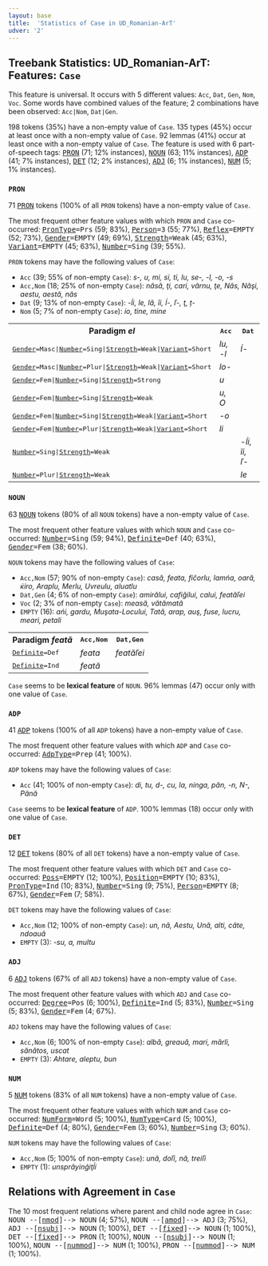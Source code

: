 ```yaml
---
layout: base
title:  'Statistics of Case in UD_Romanian-ArT'
udver: '2'
---
```


## Treebank Statistics: UD_Romanian-ArT: Features: `Case`

This feature is universal.
It occurs with 5 different values: `Acc`, `Dat`, `Gen`, `Nom`, `Voc`.
Some words have combined values of the feature; 2 combinations have been observed: `Acc|Nom`, `Dat|Gen`.

198 tokens (35%) have a non-empty value of `Case`.
135 types (45%) occur at least once with a non-empty value of `Case`.
92 lemmas (41%) occur at least once with a non-empty value of `Case`.
The feature is used with 6 part-of-speech tags: <tt><a href="ro_art-pos-PRON.html">PRON</a></tt> (71; 12% instances), <tt><a href="ro_art-pos-NOUN.html">NOUN</a></tt> (63; 11% instances), <tt><a href="ro_art-pos-ADP.html">ADP</a></tt> (41; 7% instances), <tt><a href="ro_art-pos-DET.html">DET</a></tt> (12; 2% instances), <tt><a href="ro_art-pos-ADJ.html">ADJ</a></tt> (6; 1% instances), <tt><a href="ro_art-pos-NUM.html">NUM</a></tt> (5; 1% instances).

### `PRON`

71 <tt><a href="ro_art-pos-PRON.html">PRON</a></tt> tokens (100% of all `PRON` tokens) have a non-empty value of `Case`.

The most frequent other feature values with which `PRON` and `Case` co-occurred: <tt><a href="ro_art-feat-PronType.html">PronType</a></tt><tt>=Prs</tt> (59; 83%), <tt><a href="ro_art-feat-Person.html">Person</a></tt><tt>=3</tt> (55; 77%), <tt><a href="ro_art-feat-Reflex.html">Reflex</a></tt><tt>=EMPTY</tt> (52; 73%), <tt><a href="ro_art-feat-Gender.html">Gender</a></tt><tt>=EMPTY</tt> (49; 69%), <tt><a href="ro_art-feat-Strength.html">Strength</a></tt><tt>=Weak</tt> (45; 63%), <tt><a href="ro_art-feat-Variant.html">Variant</a></tt><tt>=EMPTY</tt> (45; 63%), <tt><a href="ro_art-feat-Number.html">Number</a></tt><tt>=Sing</tt> (39; 55%).

`PRON` tokens may have the following values of `Case`:

* `Acc` (39; 55% of non-empty `Case`): <em>s-, u, mi, si, ti, lu, se-, -l, -o, -s</em>
* `Acc,Nom` (18; 25% of non-empty `Case`): <em>nâsă, ţi, cari, vârnu, ţe, Nâs, Nâşi, aestu, aestă, năs</em>
* `Dat` (9; 13% of non-empty `Case`): <em>-ĺi, le, lă, îi, ĺ-, ľ-, ţ, ț-</em>
* `Nom` (5; 7% of non-empty `Case`): <em>io, tine, mine</em>

<table>
  <tr><th>Paradigm <i>el</i></th><th><tt>Acc</tt></th><th><tt>Dat</tt></th></tr>
  <tr><td><tt><tt><a href="ro_art-feat-Gender.html">Gender</a></tt><tt>=Masc</tt>|<tt><a href="ro_art-feat-Number.html">Number</a></tt><tt>=Sing</tt>|<tt><a href="ro_art-feat-Strength.html">Strength</a></tt><tt>=Weak</tt>|<tt><a href="ro_art-feat-Variant.html">Variant</a></tt><tt>=Short</tt></tt></td><td><em>lu, -l</em></td><td><em>ĺ-</em></td></tr>
  <tr><td><tt><tt><a href="ro_art-feat-Gender.html">Gender</a></tt><tt>=Masc</tt>|<tt><a href="ro_art-feat-Number.html">Number</a></tt><tt>=Plur</tt>|<tt><a href="ro_art-feat-Strength.html">Strength</a></tt><tt>=Weak</tt>|<tt><a href="ro_art-feat-Variant.html">Variant</a></tt><tt>=Short</tt></tt></td><td><em>lo-</em></td><td></td></tr>
  <tr><td><tt><tt><a href="ro_art-feat-Gender.html">Gender</a></tt><tt>=Fem</tt>|<tt><a href="ro_art-feat-Number.html">Number</a></tt><tt>=Sing</tt>|<tt><a href="ro_art-feat-Strength.html">Strength</a></tt><tt>=Strong</tt></tt></td><td><em>u</em></td><td></td></tr>
  <tr><td><tt><tt><a href="ro_art-feat-Gender.html">Gender</a></tt><tt>=Fem</tt>|<tt><a href="ro_art-feat-Number.html">Number</a></tt><tt>=Sing</tt>|<tt><a href="ro_art-feat-Strength.html">Strength</a></tt><tt>=Weak</tt></tt></td><td><em>u, O</em></td><td></td></tr>
  <tr><td><tt><tt><a href="ro_art-feat-Gender.html">Gender</a></tt><tt>=Fem</tt>|<tt><a href="ro_art-feat-Number.html">Number</a></tt><tt>=Sing</tt>|<tt><a href="ro_art-feat-Strength.html">Strength</a></tt><tt>=Weak</tt>|<tt><a href="ro_art-feat-Variant.html">Variant</a></tt><tt>=Short</tt></tt></td><td><em>-o</em></td><td></td></tr>
  <tr><td><tt><tt><a href="ro_art-feat-Gender.html">Gender</a></tt><tt>=Fem</tt>|<tt><a href="ro_art-feat-Number.html">Number</a></tt><tt>=Plur</tt>|<tt><a href="ro_art-feat-Strength.html">Strength</a></tt><tt>=Weak</tt>|<tt><a href="ro_art-feat-Variant.html">Variant</a></tt><tt>=Short</tt></tt></td><td><em>li</em></td><td></td></tr>
  <tr><td><tt><tt><a href="ro_art-feat-Number.html">Number</a></tt><tt>=Sing</tt>|<tt><a href="ro_art-feat-Strength.html">Strength</a></tt><tt>=Weak</tt></tt></td><td></td><td><em>-ĺi, îi, ľ-</em></td></tr>
  <tr><td><tt><tt><a href="ro_art-feat-Number.html">Number</a></tt><tt>=Plur</tt>|<tt><a href="ro_art-feat-Strength.html">Strength</a></tt><tt>=Weak</tt></tt></td><td></td><td><em>le</em></td></tr>
</table>

### `NOUN`

63 <tt><a href="ro_art-pos-NOUN.html">NOUN</a></tt> tokens (80% of all `NOUN` tokens) have a non-empty value of `Case`.

The most frequent other feature values with which `NOUN` and `Case` co-occurred: <tt><a href="ro_art-feat-Number.html">Number</a></tt><tt>=Sing</tt> (59; 94%), <tt><a href="ro_art-feat-Definite.html">Definite</a></tt><tt>=Def</tt> (40; 63%), <tt><a href="ro_art-feat-Gender.html">Gender</a></tt><tt>=Fem</tt> (38; 60%).

`NOUN` tokens may have the following values of `Case`:

* `Acc,Nom` (57; 90% of non-empty `Case`): <em>casă, feata, fiĉorlu, lamńa, oară, ќiro, Araplu, Merlu, Uvreulu, aluatlu</em>
* `Dat,Gen` (4; 6% of non-empty `Case`): <em>amirălui, cafiĝilui, calui, featăľei</em>
* `Voc` (2; 3% of non-empty `Case`): <em>measă, vătămată</em>
* `EMPTY` (16): <em>ańi, gardu, Muşata-Locului, Tată, arap, auş, fuse, lucru, meari, petali</em>

<table>
  <tr><th>Paradigm <i>feată</i></th><th><tt>Acc,Nom</tt></th><th><tt>Dat,Gen</tt></th></tr>
  <tr><td><tt><tt><a href="ro_art-feat-Definite.html">Definite</a></tt><tt>=Def</tt></tt></td><td><em>feata</em></td><td><em>featăľei</em></td></tr>
  <tr><td><tt><tt><a href="ro_art-feat-Definite.html">Definite</a></tt><tt>=Ind</tt></tt></td><td><em>feată</em></td><td></td></tr>
</table>

`Case` seems to be **lexical feature** of `NOUN`. 96% lemmas (47) occur only with one value of `Case`.

### `ADP`

41 <tt><a href="ro_art-pos-ADP.html">ADP</a></tt> tokens (100% of all `ADP` tokens) have a non-empty value of `Case`.

The most frequent other feature values with which `ADP` and `Case` co-occurred: <tt><a href="ro_art-feat-AdpType.html">AdpType</a></tt><tt>=Prep</tt> (41; 100%).

`ADP` tokens may have the following values of `Case`:

* `Acc` (41; 100% of non-empty `Case`): <em>di, tu, d-, cu, la, ninga, pân, -n, N-, Până</em>

`Case` seems to be **lexical feature** of `ADP`. 100% lemmas (18) occur only with one value of `Case`.

### `DET`

12 <tt><a href="ro_art-pos-DET.html">DET</a></tt> tokens (80% of all `DET` tokens) have a non-empty value of `Case`.

The most frequent other feature values with which `DET` and `Case` co-occurred: <tt><a href="ro_art-feat-Poss.html">Poss</a></tt><tt>=EMPTY</tt> (12; 100%), <tt><a href="ro_art-feat-Position.html">Position</a></tt><tt>=EMPTY</tt> (10; 83%), <tt><a href="ro_art-feat-PronType.html">PronType</a></tt><tt>=Ind</tt> (10; 83%), <tt><a href="ro_art-feat-Number.html">Number</a></tt><tt>=Sing</tt> (9; 75%), <tt><a href="ro_art-feat-Person.html">Person</a></tt><tt>=EMPTY</tt> (8; 67%), <tt><a href="ro_art-feat-Gender.html">Gender</a></tt><tt>=Fem</tt> (7; 58%).

`DET` tokens may have the following values of `Case`:

* `Acc,Nom` (12; 100% of non-empty `Case`): <em>un, nă, Aestu, Ună, alti, câte, ndoauă</em>
* `EMPTY` (3): <em>-su, a, multu</em>

### `ADJ`

6 <tt><a href="ro_art-pos-ADJ.html">ADJ</a></tt> tokens (67% of all `ADJ` tokens) have a non-empty value of `Case`.

The most frequent other feature values with which `ADJ` and `Case` co-occurred: <tt><a href="ro_art-feat-Degree.html">Degree</a></tt><tt>=Pos</tt> (6; 100%), <tt><a href="ro_art-feat-Definite.html">Definite</a></tt><tt>=Ind</tt> (5; 83%), <tt><a href="ro_art-feat-Number.html">Number</a></tt><tt>=Sing</tt> (5; 83%), <tt><a href="ro_art-feat-Gender.html">Gender</a></tt><tt>=Fem</tt> (4; 67%).

`ADJ` tokens may have the following values of `Case`:

* `Acc,Nom` (6; 100% of non-empty `Case`): <em>albă, greauă, mari, mărli, sănătos, uscat</em>
* `EMPTY` (3): <em>Ahtare, aleptu, bun</em>

### `NUM`

5 <tt><a href="ro_art-pos-NUM.html">NUM</a></tt> tokens (83% of all `NUM` tokens) have a non-empty value of `Case`.

The most frequent other feature values with which `NUM` and `Case` co-occurred: <tt><a href="ro_art-feat-NumForm.html">NumForm</a></tt><tt>=Word</tt> (5; 100%), <tt><a href="ro_art-feat-NumType.html">NumType</a></tt><tt>=Card</tt> (5; 100%), <tt><a href="ro_art-feat-Definite.html">Definite</a></tt><tt>=Def</tt> (4; 80%), <tt><a href="ro_art-feat-Gender.html">Gender</a></tt><tt>=Fem</tt> (3; 60%), <tt><a href="ro_art-feat-Number.html">Number</a></tt><tt>=Sing</tt> (3; 60%).

`NUM` tokens may have the following values of `Case`:

* `Acc,Nom` (5; 100% of non-empty `Case`): <em>ună, doľi, nă, treiľi</em>
* `EMPTY` (1): <em>unsprăyinģiţĺi</em>

## Relations with Agreement in `Case`

The 10 most frequent relations where parent and child node agree in `Case`:
<tt>NOUN --[<tt><a href="ro_art-dep-nmod.html">nmod</a></tt>]--> NOUN</tt> (4; 57%),
<tt>NOUN --[<tt><a href="ro_art-dep-amod.html">amod</a></tt>]--> ADJ</tt> (3; 75%),
<tt>ADJ --[<tt><a href="ro_art-dep-nsubj.html">nsubj</a></tt>]--> NOUN</tt> (1; 100%),
<tt>DET --[<tt><a href="ro_art-dep-fixed.html">fixed</a></tt>]--> NOUN</tt> (1; 100%),
<tt>DET --[<tt><a href="ro_art-dep-fixed.html">fixed</a></tt>]--> PRON</tt> (1; 100%),
<tt>NOUN --[<tt><a href="ro_art-dep-nsubj.html">nsubj</a></tt>]--> NOUN</tt> (1; 100%),
<tt>NOUN --[<tt><a href="ro_art-dep-nummod.html">nummod</a></tt>]--> NUM</tt> (1; 100%),
<tt>PRON --[<tt><a href="ro_art-dep-nummod.html">nummod</a></tt>]--> NUM</tt> (1; 100%).


